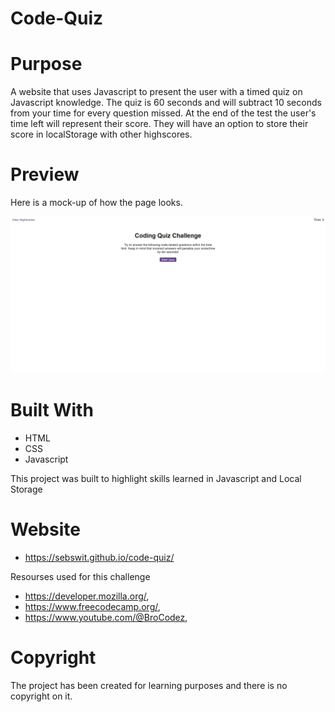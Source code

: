 # Code-Quiz

# Purpose

A website that uses Javascript to present the user with a timed quiz on Javascript knowledge. The quiz is 60 seconds and will subtract 10 seconds from your time for every question missed. At the end of the test the user's time left will represent their score. They will have an option to store their score in localStorage with other highscores.

# Preview
Here is a mock-up of how the page looks.

 ![Screenshot of my project](./starter/assets/Opera%20Snapshot_2023-12-05_180325_index.html.png)

# Built With

 - HTML
 - CSS
 - Javascript

This project was built to highlight skills learned in Javascript and Local Storage

# Website
 - https://sebswit.github.io/code-quiz/

 Resourses used for this challenge
 - https://developer.mozilla.org/,
 - https://www.freecodecamp.org/,
 - https://www.youtube.com/@BroCodez,

 # Copyright
The project has been created for learning purposes and there is no copyright on it.